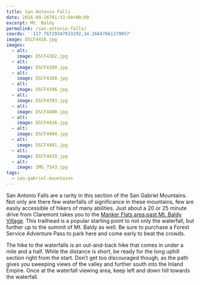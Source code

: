```yaml
---
title: San Antonio Falls
date: 2016-09-26T01:53:04+00:00
excerpt: Mt. Baldy
permalink: /san-antonio-falls/
coords: '-117.76729347033292,34.26647661179057'
image: DSCF4416.jpg
images:
  - alt: 
    image: DSCF4382.jpg
  - alt: 
    image: DSCF4389.jpg
  - alt: 
    image: DSCF4388.jpg
  - alt: 
    image: DSCF4396.jpg
  - alt: 
    image: DSCF4393.jpg
  - alt: 
    image: DSCF4400.jpg
  - alt: 
    image: DSCF4416.jpg
  - alt: 
    image: DSCF4404.jpg
  - alt: 
    image: DSCF4401.jpg
  - alt: 
    image: DSCF4419.jpg
  - alt: 
    image: IMG_7543.jpg
tags:
  - san-gabriel-mountains
---
```

San Antonio Falls are a rarity in this section of the San Gabriel Mountains. Not only are there few waterfalls of significance in these mountains, few are easily accessible of hikers of many abilities. Just about a 20 or 25 minute drive from Claremont takes you to the <a href="http://www.fs.usda.gov/recarea/angeles/recreation/picnickinginfo/recarea/?recid=41776&amp;actid=70">Manker Flats area past Mt. Baldy Village</a>. This trailhead is a popular starting point to not only the waterfall, but further up to the summit of Mt. Baldy as well. Be sure to purchase a Forest Service Adventure Pass to park here and come early to beat the crowds.

The hike to the waterfalls is an out-and-back hike that comes in under a mile and a half. While the distance is short, be ready for the long uphill section right from the start. Don’t get too discouraged though, as the path gives you sweeping views of the valley and further south into the Inland Empire. Once at the waterfall viewing area, keep left and down hill towards the waterfall.